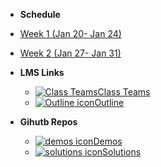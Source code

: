 - **Schedule**
- [Week 1 (Jan 20- Jan 24)](.schedule#week1)
- [Week 2 (Jan 27- Jan 31)](.schedule#week2)

- **LMS Links**
  - [![Class Teams](https://icongr.am/material/microsoft-teams.svg?size=16&color=currentColor)Class Teams](https://teams.microsoft.com/l/team/19%3AO6W4FAHaNWqDTgJvw9R34xKNKoRiwL3EP1GEdig7ATk1%40thread.tacv2/conversations?groupId=d427b10f-cfd1-4e14-ad02-c727ffe38b15&tenantId=22c202c2-382c-447b-a023-d0a866d1d426)
  - [![Outline icon](https://icongr.am/fontawesome/list.svg?size=16&color=808080)Outline](https://john-abbott-college.github.io/6A6-Notes/files//WINTER_2025_COMPUTER_SCIENCE.420-6A6-AB.BADAWYY.pdf)

- **Gihutb Repos**
  - [![demos icon](https://icongr.am/material/github.svg?size=16&color=currentColor)Demos](https://github.com/AppDevIII-Code/Demos-w25)
  - [![solutions icon](https://icongr.am/material/github.svg?size=16&color=currentColor)Solutions](https://github.com/AppDevIII-Code/Labs-w25-solutions)



<!-- 

- [Week 3 (Feb 3- Feb 7)](schedule.md#week3)
- [Week 4 (Feb 10- Feb 14)](schedule.md#week3)
- [Week 5 (Feb 17- Feb 21)](schedule.md#week3)
- [Week 6 (Feb 24- Feb 28)](schedule.md#week3)
- Break
- [Week 7 (Mar 10- Mar 14)](schedule.md#week3)
- [Week 8 (Mar 17- Mar 21)](schedule.md#week3)
- [Week 9 (Mar 24- Mar 28)](schedule.md#week3)
- [Week 10 (Mar 31- Apr 4)](schedule.md#week3) -->
